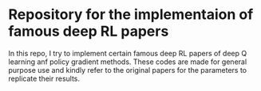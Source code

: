 # Repository for the implementaion of famous deep RL papers

In this repo, I try to implement certain famous deep RL papers of deep Q learning anf policy gradient methods. These codes are made for general purpose use and kindly refer to the original papers for the parameters to replicate their results.